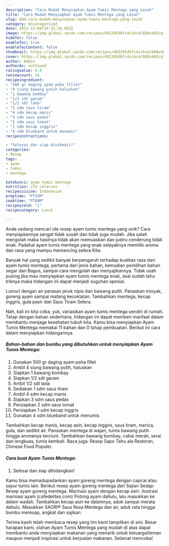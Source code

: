 ```yaml
---
description: "Cara Mudah Menyiapkan Ayam Tumis Mentega yang Lezat"
title: "Cara Mudah Menyiapkan Ayam Tumis Mentega yang Lezat"
slug: 604-cara-mudah-menyiapkan-ayam-tumis-mentega-yang-lezat
category: Uncategorized
date: 2022-12-04T19:31:34.562Z
image: https://img-global.cpcdn.com/recipes/d92295d6fc4ccbc4/680x482cq70/ayam-tumis-mentega-foto-resep-utama.jpg
hideToc: false
enableToc: true
enableTocContent: false
thumbnail: https://img-global.cpcdn.com/recipes/d92295d6fc4ccbc4/680x482cq70/ayam-tumis-mentega-foto-resep-utama.jpg
cover: https://img-global.cpcdn.com/recipes/d92295d6fc4ccbc4/680x482cq70/ayam-tumis-mentega-foto-resep-utama.jpg
author: Admin
authorAv: notfound
ratingvalue: 4.9
reviewcount: 14
recipeingredient:
- "500 gr daging ayam paha fillet"
- "4 siung bawang putih haluskan"
- "1 bawang bombay"
- "1/2 sdt garam"
- "1/2 sdt lada"
- "1 sdm saus tiram"
- "4 sdm kecap manis"
- "3 sdm saus pedas"
- "2 sdm saus tomat"
- "1 sdm kecap inggris"
- "4 sdm blueband untuk menumis"
recipeinstructions:

- "Selesai dan siap dinikmati!"
categories:
- Resep
tags:
- ayam
- tumis
- mentega

katakunci: ayam tumis mentega 
nutrition: 275 calories
recipecuisine: Indonesian
preptime: "PT35M"
cooktime: "PT60M"
recipeyield: "1"
recipecategory: Lunch

---
```





Anda sedang mencari ide resep ayam tumis mentega yang unik? Cara menyiapkannya sangat tidak susah dan tidak juga mudah. Jika salah mengolah maka hasilnya tidak akan memuaskan dan justru cenderung tidak enak. Padahal ayam tumis mentega yang enak selayaknya memiliki aroma dan rasa yang mampu memancing selera Kita.





Banyak hal yang sedikit banyak berpengaruh terhadap kualitas rasa dari ayam tumis mentega, pertama dari jenis bahan, kemudian pemilihan bahan segar dan Bagus, sampai cara mengolah dan menyajikannya. Tidak usah pusing jika mau menyiapkan ayam tumis mentega enak,      asal sudah tahu triknya maka hidangan ini dapat menjadi suguhan spesial.














Lumuri dengan air perasan jeruk nipis dan bawang putih. Panaskan minyak, goreng ayam sampai matang kecoklatan. Tambahkan mentega, kecap inggris, gula pasir dan Saus Tiram Selera.






Nah, kali ini kita coba, yuk, variasikan ayam tumis mentega sendiri di rumah. Tetap dengan bahan sederhana, hidangan ini dapat memberi manfaat dalam membantu menjaga kesehatan tubuh kita. Kamu bisa menyiapkan Ayam Tumis Mentega memakai 11 bahan dan 0 tahap pembuatan. Berikut ini cara dalam menyiapkan hidangannya.

<!--inarticleads1-->

##### Bahan-bahan dan bumbu yang dibutuhkan untuk menyiapkan Ayam Tumis Mentega:

1. Gunakan 500 gr daging ayam paha fillet
1. Ambil 4 siung bawang putih, haluskan
1. Siapkan 1 bawang bombay
1. Siapkan 1/2 sdt garam
1. Ambil 1/2 sdt lada
1. Sediakan 1 sdm saus tiram
1. Ambil 4 sdm kecap manis
1. Siapkan 3 sdm saus pedas
1. Persiapkan 2 sdm saus tomat
1. Persiapkan 1 sdm kecap inggris
1. Gunakan 4 sdm blueband untuk menumis


Tambahkan kecap manis, kecap asin, kecap inggris, saus tiram, merica, gula, dan sedikit air. Panaskan mentega di wajan, tumis bawang putih hingga aromanya tercium. Tambahkan bawang bombay, cabai merah, serai dan lengkuas, tumis kembali. Baca juga: Resep Sapo Tahu ala Restoran, Chinese Food Populer. 

<!--inarticleads2-->

##### Cara buat Ayam Tumis Mentega:


1. Selesai dan siap dihidangkan!

Kamu bisa memadupadankan ayam goreng mentega dengan capcai atau sayur tumis lain. Berikut resep ayam goreng mentega dari Sajian Sedap: Resep ayam goreng mentega. Marinasi ayam dengan kecap asin. ilustrasi marinasi ayam (cafedelites.com) Potong ayam dahulu, lalu masukkan ke dalam wadah. Tambahkan kecap asin ke dalamnya, aduk sampai merata dahulu. Masukkan SAORI® Saus Rasa Mentega dan air, aduk rata hingga bumbu meresap, angkat dan sajikan. 

Terima kasih telah membaca resep yang tim kami tampilkan di sini. Besar harapan kami, olahan Ayam Tumis Mentega yang mudah di atas dapat membantu anda menyiapkan makanan yang menarik untuk keluarga/teman maupun menjadi inspirasi untuk berjualan makanan. Selamat mencoba!
